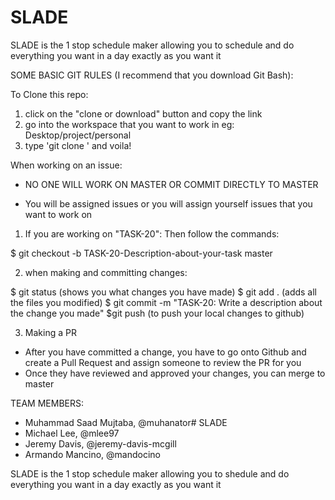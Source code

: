 # SLADE
SLADE is the 1 stop schedule maker allowing you to schedule and do everything you want in a day exactly as you want it


SOME BASIC GIT RULES (I recommend that you download Git Bash):

To Clone this repo:
1) click on the "clone or download" button and copy the link
2) go into the workspace that you want to work in eg: Desktop/project/personal
3) type 'git clone <INSERT LINK>' and voila!

When working on an issue:
* NO ONE WILL WORK ON MASTER OR COMMIT DIRECTLY TO MASTER
- You will be assigned issues or you will assign yourself issues that you want to work on 
1) If you are working on "TASK-20": Then follow the commands:

$ git checkout -b TASK-20-Description-about-your-task master

2) when making and committing changes:

$ git status (shows you what changes you have made)
$ git add . (adds all the files you modified)
$ git commit -m "TASK-20: Write a description about the change you made"
$git push (to push your local changes to github)

3) Making a PR
- After you have committed a change, you have to go onto Github and create a Pull Request and assign someone to review the PR for you
- Once they have reviewed and approved your changes, you can merge to master


TEAM MEMBERS:

- Muhammad Saad Mujtaba, @muhanator# SLADE
- Michael Lee, @mlee97
- Jeremy Davis, @jeremy-davis-mcgill
- Armando Mancino, @mandocino

SLADE is the 1 stop schedule maker allowing you to shedule and do everything you want in a day exactly as you want it
